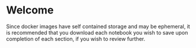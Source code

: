 # Welcome

Since docker images have self contained storage and may be ephemeral, it is recommended that you download each notebook you wish to save upon completion of each section, if you wish to review further.